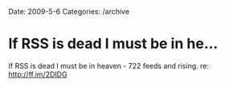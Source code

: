 Date: 2009-5-6
Categories: /archive

# If RSS is dead I must be in he...

If RSS is dead I must be in heaven - 722 feeds and rising. re: <a href="http://ff.im/2DIDG" rel="nofollow">http://ff.im/2DIDG</a>
